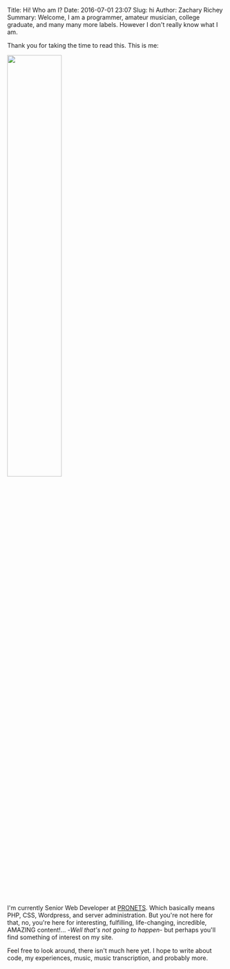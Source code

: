 Title: Hi! Who am I?
Date: 2016-07-01 23:07
Slug: hi
Author: Zachary Richey
Summary: Welcome, I am a programmer, amateur musician, college graduate, and many many more labels. However I don't really know what I am.

Thank you for taking the time to read this. This is me:

<img src="{filename}/images/me.jpg" style="width: 50%" />

I'm currently Senior Web Developer at [PRONETS](http://pronetsweb.com). Which basically means PHP, CSS, Wordpress, and server administration. But you're not here for that, no, you're here for interesting, fulfilling, life-changing, incredible, AMAZING content!... -*Well that's not going to happen*- but perhaps you'll find something of interest on my site.

Feel free to look around, there isn't much here yet. I hope to write about code, my experiences, music, music transcription, and probably more.